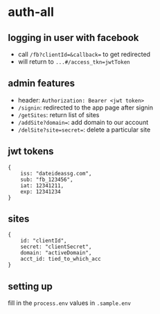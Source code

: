 # auth-all

## logging in user with facebook
- call `/fb?clientId=&callback=` to get redirected
- will return to `...#/access_tkn=jwtToken`

## admin features
- header: `Authorization: Bearer <jwt token>`
- `/signin`: redirected to the app page after signin
- `/getSites`: return list of sites
- `/addSite?domain=`: add domain to our account
- `/delSite?site=secret=`: delete a particular site

## jwt tokens
```
{
    iss: "dateideassg.com",
    sub: "fb_123456",
    iat: 12341211,
    exp: 12341234
}
```

## sites
```
{
    id: "clientId",
    secret: "clientSecret",
    domain: "activeDomain",
    acct_id: tied_to_which_acc
}
```

## setting up
fill in the `process.env` values in `.sample.env`
